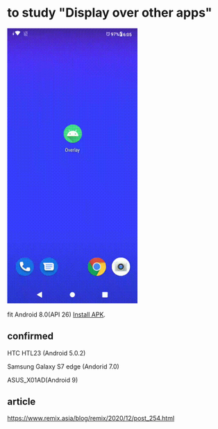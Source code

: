 # to study "Display over other apps"

<img width="300px" src="./Overlay.gif" alt="ffmpeg -i Overlay.mp4 -vf scale=320:-1 -r 10 Overlay.gif">

fit Android 8.0(API 26) <a href="Overlay.V1.0.apk">Install APK</a>.

## confirmed
HTC HTL23 (Android 5.0.2)

Samsung Galaxy S7 edge (Andorid 7.0)

ASUS_X01AD(Android 9)

## article
https://www.remix.asia/blog/remix/2020/12/post_254.html